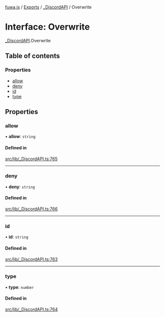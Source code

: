 [fuwa.js](../README.md) / [Exports](../modules.md) / [_DiscordAPI](../modules/_DiscordAPI.md) / Overwrite

# Interface: Overwrite

[_DiscordAPI](../modules/_DiscordAPI.md).Overwrite

## Table of contents

### Properties

- [allow](_DiscordAPI.Overwrite.md#allow)
- [deny](_DiscordAPI.Overwrite.md#deny)
- [id](_DiscordAPI.Overwrite.md#id)
- [type](_DiscordAPI.Overwrite.md#type)

## Properties

### allow

• **allow**: `string`

#### Defined in

[src/lib/_DiscordAPI.ts:765](https://github.com/Fuwajs/Fuwa.js/blob/60995b2/src/lib/_DiscordAPI.ts#L765)

___

### deny

• **deny**: `string`

#### Defined in

[src/lib/_DiscordAPI.ts:766](https://github.com/Fuwajs/Fuwa.js/blob/60995b2/src/lib/_DiscordAPI.ts#L766)

___

### id

• **id**: `string`

#### Defined in

[src/lib/_DiscordAPI.ts:763](https://github.com/Fuwajs/Fuwa.js/blob/60995b2/src/lib/_DiscordAPI.ts#L763)

___

### type

• **type**: `number`

#### Defined in

[src/lib/_DiscordAPI.ts:764](https://github.com/Fuwajs/Fuwa.js/blob/60995b2/src/lib/_DiscordAPI.ts#L764)
